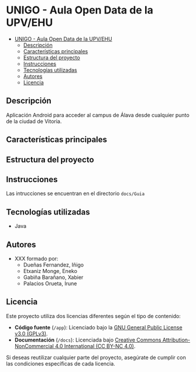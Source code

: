 # UNIGO - Aula Open Data de la UPV/EHU

- [UNIGO - Aula Open Data de la UPV/EHU](#unigo---aula-open-data-de-la-upvehu)
  - [Descripción](#descripción)
  - [Características principales](#características-principales)
  - [Estructura del proyecto](#estructura-del-proyecto)
  - [Instrucciones](#instrucciones)
  - [Tecnologías utilizadas](#tecnologías-utilizadas)
  - [Autores](#autores)
  - [Licencia](#licencia)

## Descripción

Aplicación Android para acceder al campus de Álava desde cualquier punto de la ciudad de Vitoria.

## Características principales

## Estructura del proyecto

## Instrucciones

Las intrucciones se encuentran en el directorio `docs/Guia`

## Tecnologías utilizadas

- Java

## Autores

- XXX formado por:
  - Dueñas Fernandez, Iñigo
  - Etxaniz Monge, Eneko
  - Gabiña Barañano, Xabier
  - Palacios Orueta, Irune

## Licencia

Este proyecto utiliza dos licencias diferentes según el tipo de contenido:

- **Código fuente** (`/app`): Licenciado bajo la [GNU General Public License v3.0 (GPLv3)](/LICENSE).
- **Documentación** (`/docs`): Licenciada bajo [Creative Commons Attribution-NonCommercial 4.0 International (CC BY-NC 4.0)](/LICENSE-CC-BY-NC.md).

Si deseas reutilizar cualquier parte del proyecto, asegúrate de cumplir con las condiciones específicas de cada licencia.
